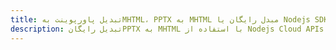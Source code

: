 ---title: تبدیل پاورپوینت بهMHTML، PPTX به MHTML مبدل رایگان یا Nodejs SDKdescription: تبدیل رایگانPPTX به MHTML با استفاده از Nodejs Cloud APIs & SDK. همچنین اسناد Microsoft PowerPoint را در Cloud ایجاد، ویرایش و رندر کنید.---